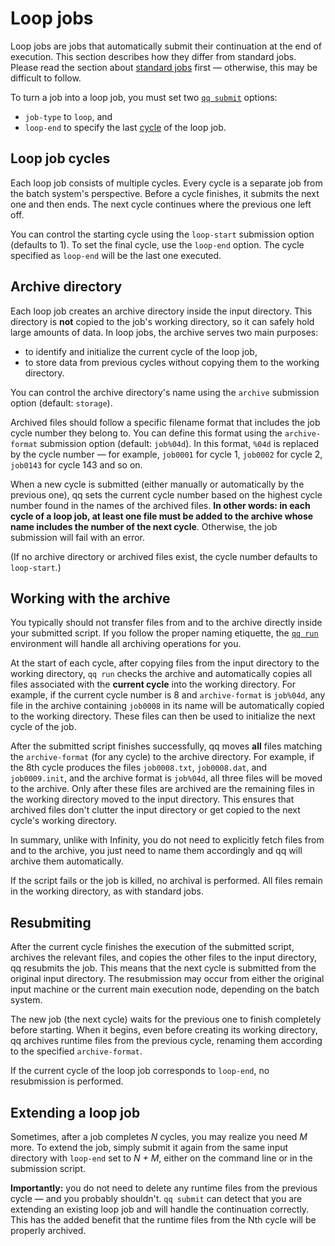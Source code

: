 # Loop jobs

Loop jobs are jobs that automatically submit their continuation at the end of execution. This section describes how they differ from standard jobs. Please read the section about [standard jobs](standard_job.md) first — otherwise, this may be difficult to follow.

To turn a job into a loop job, you must set two [`qq submit`](qq_submit.md) options:  
- `job-type` to `loop`, and  
- `loop-end` to specify the last [cycle](#loop-job-cycles) of the loop job.

## Loop job cycles

Each loop job consists of multiple cycles. Every cycle is a separate job from the batch system's perspective. Before a cycle finishes, it submits the next one and then ends. The next cycle continues where the previous one left off.

You can control the starting cycle using the `loop-start` submission option (defaults to 1). To set the final cycle, use the `loop-end` option. The cycle specified as `loop-end` will be the last one executed.

## Archive directory

Each loop job creates an archive directory inside the input directory. This directory is **not** copied to the job's working directory, so it can safely hold large amounts of data. In loop jobs, the archive serves two main purposes:

- to identify and initialize the current cycle of the loop job,  
- to store data from previous cycles without copying them to the working directory.

You can control the archive directory's name using the `archive` submission option (default: `storage`).

Archived files should follow a specific filename format that includes the job cycle number they belong to. You can define this format using the `archive-format` submission option (default: `job%04d`). In this format, `%04d` is replaced by the cycle number — for example, `job0001` for cycle 1, `job0002` for cycle 2, `job0143` for cycle 143 and so on.

When a new cycle is submitted (either manually or automatically by the previous one), qq sets the current cycle number based on the highest cycle number found in the names of the archived files. **In other words: in each cycle of a loop job, at least one file must be added to the archive whose name includes the number of the next cycle**. Otherwise, the job submission will fail with an error.

(If no archive directory or archived files exist, the cycle number defaults to `loop-start`.)

## Working with the archive

You typically should not transfer files from and to the archive directly inside your submitted script. If you follow the proper naming etiquette, the [`qq run`](qq_run.md) environment will handle all archiving operations for you.

At the start of each cycle, after copying files from the input directory to the working directory, `qq run` checks the archive and automatically copies all files associated with the **current cycle** into the working directory. For example, if the current cycle number is 8 and `archive-format` is `job%04d`, any file in the archive containing `job0008` in its name will be automatically copied to the working directory. These files can then be used to initialize the next cycle of the job.

After the submitted script finishes successfully, qq moves **all** files matching the `archive-format` (for any cycle) to the archive directory. For example, if the 8th cycle produces the files `job0008.txt`, `job0008.dat`, and `job0009.init`, and the archive format is `job%04d`, all three files will be moved to the archive. Only after these files are archived are the remaining files in the working directory moved to the input directory. This ensures that archived files don't clutter the input directory or get copied to the next cycle's working directory.

In summary, unlike with Infinity, you do not need to explicitly fetch files from and to the archive, you just need to name them accordingly and qq will archive them automatically.

If the script fails or the job is killed, no archival is performed. All files remain in the working directory, as with standard jobs.

## Resubmiting

After the current cycle finishes the execution of the submitted script, archives the relevant files, and copies the other files to the input directory, qq resubmits the job. This means that the next cycle is submitted from the original input directory. The resubmission may occur from either the original input machine or the current main execution node, depending on the batch system.

The new job (the next cycle) waits for the previous one to finish completely before starting. When it begins, even before creating its working directory, qq archives runtime files from the previous cycle, renaming them according to the specified `archive-format`.

If the current cycle of the loop job corresponds to `loop-end`, no resubmission is performed.

## Extending a loop job

Sometimes, after a job completes *N* cycles, you may realize you need *M* more. To extend the job, simply submit it again from the same input directory with `loop-end` set to *N + M*, either on the command line or in the submission script.  

**Importantly:** you do not need to delete any runtime files from the previous cycle — and you probably shouldn't. `qq submit` can detect that you are extending an existing loop job and will handle the continuation correctly. This has the added benefit that the runtime files from the Nth cycle will be properly archived.